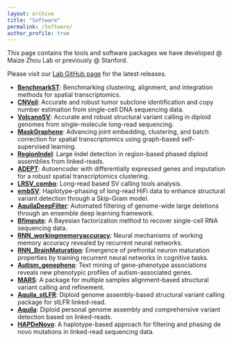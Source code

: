```yaml
---
layout: archive
title: "Software"
permalink: /Software/
author_profile: true
---
```



This page contains the tools and software packages we have developed @ Maize Zhou Lab or previously @ Stanford.

Please visit our [Lab GitHub page](https://github.com/maiziezhoulab) for the latest releases.

- [**BenchmarkST**](https://github.com/maiziezhoulab/BenchmarkST): Benchmarking clustering, alignment, and integration methods for spatial transcriptomics.
- [**CNVeil**](https://github.com/maiziezhoulab/CNVeil): Accurate and robust tumor subclone identification and copy number estimation from single-cell DNA sequencing data.
- [**VolcanoSV**](https://github.com/maiziezhoulab/VolcanoSV): Accurate and robust structural variant calling in diploid genomes from single-molecule long-read sequencing.
- [**MaskGraphene**](https://github.com/maiziezhoulab/MaskGraphene): Advancing joint embedding, clustering, and batch correction for spatial transcriptomics using graph-based self-supervised learning.
- [**RegionIndel**](https://github.com/maiziezhoulab/RegionIndel): Large indel detection in region-based phased diploid assemblies from linked-reads.
- [**ADEPT**](https://github.com/maiziezhoulab/ADEPT): Autoencoder with differentially expressed genes and imputation for a robust spatial transcriptomics clustering.
- [**LRSV_combo**](https://github.com/maiziezhoulab/LRSV_combo): Long-read based SV calling tools analysis.
- [**embSV**](https://github.com/maiziezhoulab/embSV): Haplotype-phasing of long-read HiFi data to enhance structural variant detection through a Skip-Gram model.
- [**AquilaDeepFilter**](https://github.com/maiziezhoulab/AquilaDeepFilter): Automated filtering of genome-wide large deletions through an ensemble deep learning framework.
- [**Bfimpute**](https://github.com/maiziezhoulab/Bfimpute): A Bayesian factorization method to recover single-cell RNA sequencing data.
- [**RNN_workingmemoryaccuracy**](https://github.com/maiziezhoulab/RNN_workingmemoryaccuracy): Neural mechanisms of working memory accuracy revealed by recurrent neural networks.
- [**RNN_BrainMaturation**](https://github.com/maiziezhoulab/RNN_BrainMaturation): Emergence of prefrontal neuron maturation properties by training recurrent neural networks in cognitive tasks.
- [**Autism_genepheno**](https://github.com/maiziezhoulab/Autism_genepheno): Text mining of gene-phenotype associations reveals new phenotypic profiles of autism-associated genes.
- [**MARS**](https://github.com/maiziezhoulab/MARS): A package for multiple samples alignment-based structural variant calling and refinement.
- [**Aquila_stLFR**](https://github.com/maiziezhoulab/Aquila_stLFR): Diploid genome assembly-based structural variant calling package for stLFR linked-read.
- [**Aquila**](https://github.com/maiziezhoulab/Aquila): Diploid personal genome assembly and comprehensive variant detection based on linked-reads.
- [**HAPDeNovo**](https://github.com/maiziezhoulab/HAPDeNovo): A haplotype-based approach for filtering and phasing de novo mutations in linked-read sequencing data.